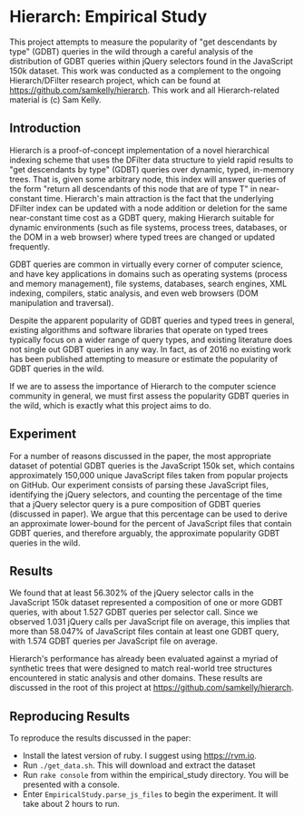# Hierarch: Empirical Study

This project attempts to measure the popularity of "get descendants by type"
(GDBT) queries in the wild through a careful analysis of the distribution of
GDBT queries within jQuery selectors found in the JavaScript 150k dataset. This
work was conducted as a complement to the ongoing Hierarch/DFilter research
project, which can be found at https://github.com/samkelly/hierarch. This work
and all Hierarch-related material is (c) Sam Kelly.

## Introduction

Hierarch is a proof-of-concept implementation of a novel hierarchical indexing
scheme that uses the DFilter data structure to yield rapid results to "get
descendants by type" (GDBT) queries over dynamic, typed, in-memory trees. That
is, given some arbitrary node, this index will answer queries of the form
"return all descendants of this node that are of type T" in near-constant time.
Hierarch's main attraction is the fact that the underlying DFilter index can be
updated with a node addition or deletion for the same near-constant time cost
as a GDBT query, making Hierarch suitable for dynamic environments (such as file
systems, process trees, databases, or the DOM in a web browser) where typed
trees are changed or updated frequently.

GDBT queries are common in virtually every corner of computer science, and have
key applications in domains such as operating systems (process and memory
management), file systems, databases, search engines, XML indexing, compilers,
static analysis, and even web browsers (DOM manipulation and traversal).

Despite the apparent popularity of GDBT queries and typed trees in general,
existing algorithms and software libraries that operate on typed trees typically
focus on a wider range of query types, and existing literature does not single
out GDBT queries in any way. In fact, as of 2016 no existing work has been
published attempting to measure or estimate the popularity of GDBT queries in
the wild.

If we are to assess the importance of Hierarch to the computer science community
in general, we must first assess the popularity GDBT queries in the wild, which
is exactly what this project aims to do.

## Experiment

For a number of reasons discussed in the paper, the most appropriate dataset of
potential GDBT queries is the JavaScript 150k set, which contains approximately
150,000 unique JavaScript files taken from popular projects on GitHub. Our
experiment consists of parsing these JavaScript files, identifying the jQuery
selectors, and counting the percentage of the time that a jQuery selector query
is a pure composition of GDBT queries (discussed in paper). We argue that this
percentage can be used to derive an approximate lower-bound for the percent of
JavaScript files that contain GDBT queries, and therefore arguably, the
approximate popularity GDBT queries in the wild.

## Results

We found that at least 56.302% of the jQuery selector calls in the JavaScript
150k dataset represented a composition of one or more GDBT queries, with about
1.527 GDBT queries per selector call. Since we observed 1.031 jQuery calls per
JavaScript file on average, this implies that more than 58.047% of JavaScript
files contain at least one GDBT query, with 1.574 GDBT queries per JavaScript
file on average.

Hierarch's performance has already been evaluated against a myriad of synthetic
trees that were designed to match real-world tree structures encountered in
static analysis and other domains. These results are discussed in the root of
this project at https://github.com/samkelly/hierarch.

## Reproducing Results

To reproduce the results discussed in the paper:
* Install the latest version of ruby. I suggest using https://rvm.io.
* Run `./get_data.sh`. This will download and extract the dataset
* Run `rake console` from within the empirical_study directory. You will be presented with a console.
* Enter `EmpiricalStudy.parse_js_files` to begin the experiment. It will take about 2 hours to run.
